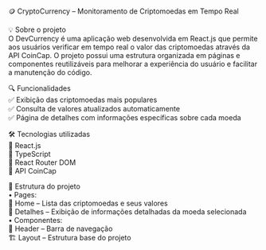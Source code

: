 🪙 CryptoCurrency – Monitoramento de Criptomoedas em Tempo Real

💡 Sobre o projeto<br/>
O DevCurrency é uma aplicação web desenvolvida em React.js que permite aos usuários verificar em tempo real o valor das criptomoedas através da API CoinCap. O projeto possui uma estrutura organizada em páginas e componentes reutilizáveis para melhorar a experiência do usuário e facilitar a manutenção do código.<br/>

🔍 Funcionalidades<br/>
✅ Exibição das criptomoedas mais populares<br/>
✅ Consulta de valores atualizados automaticamente<br/>
✅ Página de detalhes com informações específicas sobre cada moeda<br/>

🛠️ Tecnologias utilizadas<br/>
🔹 React.js<br/>
🔹 TypeScript<br/>
🔹 React Router DOM<br/>
🔹 API CoinCap<br/>

📌 Estrutura do projeto<br/>
	•	Pages:<br/>
📍 Home – Lista das criptomoedas e seus valores<br/>
📍 Detalhes – Exibição de informações detalhadas da moeda selecionada<br/>
	•	Componentes:<br/>
🎨 Header – Barra de navegação<br/>
🏗️ Layout – Estrutura base do projeto<br/>
